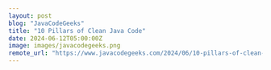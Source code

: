 ```yaml
---
layout: post
blog: "JavaCodeGeeks"
title: "10 Pillars of Clean Java Code"
date: 2024-06-12T05:00:00Z
image: images/javacodegeeks.png
remote_url: "https://www.javacodegeeks.com/2024/06/10-pillars-of-clean-java-code.html"
---
```

